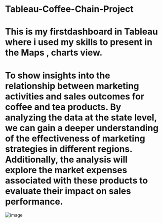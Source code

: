 # Tableau-Coffee-Chain-Project 

# This is my firstdashboard in Tableau where i used my skills to present in the Maps , charts view.

# To show insights into the relationship between marketing activities and sales outcomes for coffee and tea products. By analyzing the data at the state level, we can gain a deeper understanding of the effectiveness of marketing strategies in different regions. Additionally, the analysis will explore the market expenses associated with these products to evaluate their impact on sales performance.


![image](https://github.com/RahulLikhar34/Tableau---Coffee-Chain-Project/assets/109016660/d05a74c8-27ef-43d2-b36f-0012fc62a2a7)

